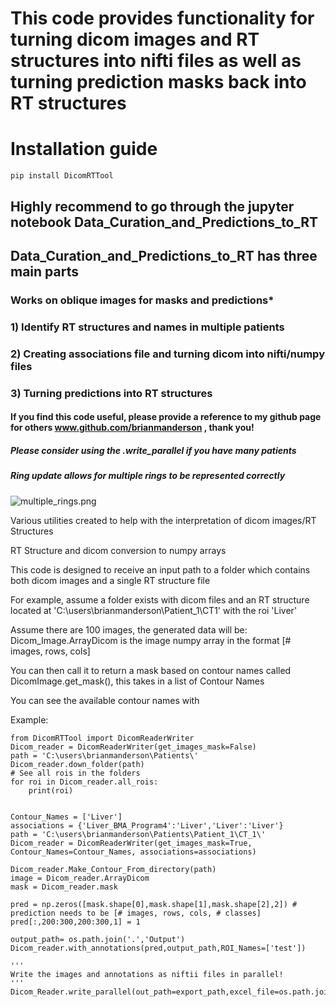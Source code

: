 # This code provides functionality for turning dicom images and RT structures into nifti files as well as turning prediction masks back into RT structures
# Installation guide
    pip install DicomRTTool
## Highly recommend to go through the jupyter notebook Data_Curation_and_Predictions_to_RT
## Data_Curation_and_Predictions_to_RT has three main parts
### Works on oblique images for masks and predictions*
### 1) Identify RT structures and names in multiple patients
### 2) Creating associations file and turning dicom into nifti/numpy files
### 3) Turning predictions into RT structures
#### If you find this code useful, please provide a reference to my github page for others www.github.com/brianmanderson , thank you!
##### Please consider using the .write_parallel if you have many patients
##### Ring update allows for multiple rings to be represented correctly

![multiple_rings.png](./Images/multiple_rings.png)

Various utilities created to help with the interpretation of dicom images/RT Structures

RT Structure and dicom conversion to numpy arrays

This code is designed to receive an input path to a folder which contains both dicom images and a single RT structure file

For example, assume a folder exists with dicom files and an RT structure located at 'C:\users\brianmanderson\Patient_1\CT1\' with the roi 'Liver'

Assume there are 100 images, the generated data will be:
Dicom_Image.ArrayDicom is the image numpy array in the format [# images, rows, cols]

You can then call it to return a mask based on contour names called DicomImage.get_mask(), this takes in a list of Contour Names

You can see the available contour names with

Example:

    from DicomRTTool import DicomReaderWriter
    Dicom_reader = DicomReaderWriter(get_images_mask=False)
    path = 'C:\users\brianmanderson\Patients\'
    Dicom_reader.down_folder(path)
    # See all rois in the folders
    for roi in Dicom_reader.all_rois:
        print(roi)
    
    
    Contour_Names = ['Liver']
    associations = {'Liver_BMA_Program4':'Liver','Liver':'Liver'}
    path = 'C:\users\brianmanderson\Patients\Patient_1\CT_1\'
    Dicom_reader = DicomReaderWriter(get_images_mask=True, Contour_Names=Contour_Names, associations=associations)
    
    Dicom_reader.Make_Contour_From_directory(path)
    image = Dicom_reader.ArrayDicom
    mask = Dicom_reader.mask

    pred = np.zeros([mask.shape[0],mask.shape[1],mask.shape[2],2]) # prediction needs to be [# images, rows, cols, # classes]
    pred[:,200:300,200:300,1] = 1
    
    output_path= os.path.join('.','Output')
    Dicom_reader.with_annotations(pred,output_path,ROI_Names=['test'])
    
    '''
    Write the images and annotations as niftii files in parallel!
    '''
    Dicom_Reader.write_parallel(out_path=export_path,excel_file=os.path.join('.','MRN_Path_To_Iteration.xlsx'))
    
